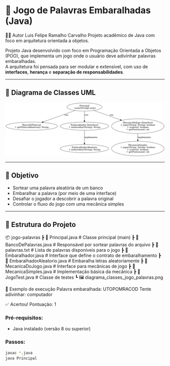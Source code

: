 # 🔀 Jogo de Palavras Embaralhadas (Java)
👨‍💻 Autor
Luis Felipe Ramalho Carvalho
Projeto acadêmico de Java com foco em arquitetura orientada a objetos.

Projeto Java desenvolvido com foco em Programação Orientada a Objetos (POO), que implementa um jogo onde o usuário deve adivinhar palavras embaralhadas.  
A arquitetura foi pensada para ser modular e extensível, com uso de **interfaces**, **herança** e **separação de responsabilidades**.

---

## 🧩 Diagrama de Classes UML

![Diagrama de Classes](diagrama_classes_jogo_palavras.png)

---

## 🎯 Objetivo

- Sortear uma palavra aleatória de um banco
- Embaralhar a palavra (por meio de uma interface)
- Desafiar o jogador a descobrir a palavra original
- Controlar o fluxo do jogo com uma mecânica simples

---

## 📁 Estrutura do Projeto

📦 jogo-palavras
┣ 📜 Principal.java # Classe principal (main)
┣ 📜 BancoDePalavras.java # Responsável por sortear palavras do arquivo
┣ 📜 palavras.txt # Lista de palavras disponíveis para o jogo
┣ 📜 Embaralhador.java # Interface que define o contrato de embaralhamento
┣ 📜 EmbaralhadorAleatorio.java # Embaralha letras aleatoriamente
┣ 📜 MecanicaDoJogo.java # Interface para mecânicas de jogo
┣ 📜 MecanicaSimples.java # Implementação básica da mecânica
┣ 📜 JogoTest.java # Classe de testes
┗ 🖼 diagrama_classes_jogo_palavras.png



💬 Exemplo de execução
Palavra embaralhada: UTOPOMRACOD
Tente adivinhar: computador

✅ Acertou! Pontuação: 1

### Pré-requisitos:
- Java instalado (versão 8 ou superior)

### Passos:

```bash
javac *.java
java Principal
